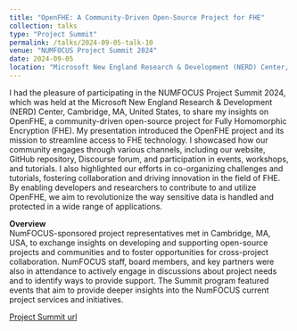 ```yaml
---
title: "OpenFHE: A Community-Driven Open-Source Project for FHE"
collection: talks
type: "Project Summit"
permalink: /talks/2024-09-05-talk-10
venue: "NUMFOCUS Project Summit 2024"
date: 2024-09-05
location: "Microsoft New England Research & Development (NERD) Center, Cambridge, MA, United States"
---
```


I had the pleasure of participating in the NUMFOCUS Project Summit 2024, which was held at the Microsoft New England Research & Development (NERD) Center, Cambridge, MA, United States, to share my insights on OpenFHE, a community-driven open-source project for Fully Homomorphic Encryption (FHE). My presentation introduced the OpenFHE project and its mission to streamline access to FHE technology. I showcased how our community engages through various channels, including our website, GitHub repository, Discourse forum, and participation in events, workshops, and tutorials. I also highlighted our efforts in co-organizing challenges and tutorials, fostering collaboration and driving innovation in the field of FHE. By enabling developers and researchers to contribute to and utilize OpenFHE, we aim to revolutionize the way sensitive data is handled and protected in a wide range of applications.

**Overview**  
NumFOCUS-sponsored project representatives met in Cambridge, MA, USA, to exchange insights on developing and supporting open-source projects and communities and to foster opportunities for cross-project collaboration. NumFOCUS staff, board members, and key partners were also in attendance to actively engage in discussions about project needs and to identify ways to provide support. The Summit program featured events that aim to provide deeper insights into the NumFOCUS current project services and initiatives.

[Project Summit url](https://www.nfsummit24.com/)